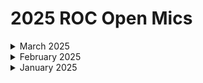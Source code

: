 # 2025 ROC Open Mics

<details>

<summary>March 2025</summary>

[march-7-2025-microsoft-now-auditing-p1-licenses-usage.md](2025-roc-open-mics/march-7-2025-microsoft-now-auditing-p1-licenses-usage.md "mention")

[march-14-2025-an-m365-special-workflows-that-focus-on-microsoft-365.md](2025-roc-open-mics/march-14-2025-an-m365-special-workflows-that-focus-on-microsoft-365.md "mention")

[march-21-2025-showing-the-first-workflow-we-ever-made.md](2025-roc-open-mics/march-21-2025-showing-the-first-workflow-we-ever-made.md "mention")

</details>

<details>

<summary>February 2025</summary>

[february-7-2025-its-official-rewst-now-supports-agent-smith.md](2025-roc-open-mics/february-7-2025-its-official-rewst-now-supports-agent-smith.md "mention")

[february-14-2025-valentines-day-edition.md](2025-roc-open-mics/february-14-2025-valentines-day-edition.md "mention")

[february-21-2025-live-from-right-of-boom-2025-its-the-weekly-roc-open-mic.md](2025-roc-open-mics/february-21-2025-live-from-right-of-boom-2025-its-the-weekly-roc-open-mic.md "mention")

[february-28-2025-rewst-just-dropped-4-new-integrations.md](2025-roc-open-mics/february-28-2025-rewst-just-dropped-4-new-integrations.md "mention")

</details>

<details>

<summary>January 2025</summary>

[january-3-2025-pax8-oauth-connecting-multiple-products-github-challenges.md](2025-roc-open-mics/january-3-2025-pax8-oauth-connecting-multiple-products-github-challenges.md "mention")

[january-10-2025-simple-automation-demos-device-lookups-and-payment-notificaitons.md](2025-roc-open-mics/january-10-2025-simple-automation-demos-device-lookups-and-payment-notificaitons.md "mention")

[january-17-2025-cloudflare-compliance-and-pro-tips.md](2025-roc-open-mics/january-17-2025-cloudflare-compliance-and-pro-tips.md "mention")

[january-24-2025-migration-and-compliance-workflows...-whats-the-cluck-about-powershell.md](2025-roc-open-mics/january-24-2025-migration-and-compliance-workflows...-whats-the-cluck-about-powershell.md "mention")

[january-31-2025-aharon-has-some-big-news-about-platform-improvments.md](2025-roc-open-mics/january-31-2025-aharon-has-some-big-news-about-platform-improvments.md "mention")

</details>


